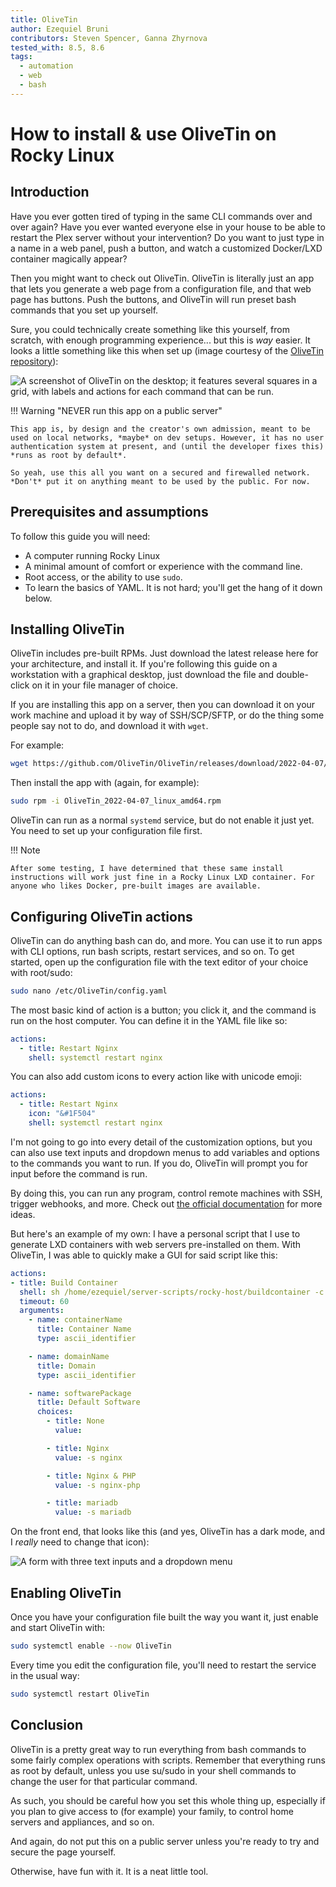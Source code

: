 ```yaml
---
title: OliveTin
author: Ezequiel Bruni
contributors: Steven Spencer, Ganna Zhyrnova
tested_with: 8.5, 8.6
tags:
  - automation
  - web
  - bash
---
```


# How to install & use OliveTin on Rocky Linux

## Introduction

Have you ever gotten tired of typing in the same CLI commands over and over again? Have you ever wanted everyone else in your house to be able to restart the Plex server without your intervention? Do you want to just type in a name in a web panel, push a button, and watch a customized Docker/LXD container magically appear?

Then you might want to check out OliveTin. OliveTin is literally just an app that lets you generate a web page from a configuration file, and that web page has buttons. Push the buttons, and OliveTin will run preset bash commands that you set up yourself.

Sure, you could technically create something like this yourself, from scratch, with enough programming experience... but this is *way* easier. It looks a little something like this when set up (image courtesy of the [OliveTin repository](https://github.com/OliveTin/OliveTin)):

![A screenshot of OliveTin on the desktop; it features several squares in a grid, with labels and actions for each command that can be run.](olivetin/screenshotDesktop.png)

!!! Warning "NEVER run this app on a public server"

    This app is, by design and the creator's own admission, meant to be used on local networks, *maybe* on dev setups. However, it has no user authentication system at present, and (until the developer fixes this) *runs as root by default*.

    So yeah, use this all you want on a secured and firewalled network. *Don't* put it on anything meant to be used by the public. For now.

## Prerequisites and assumptions

To follow this guide you will need:

* A computer running Rocky Linux
* A minimal amount of comfort or experience with the command line.
* Root access, or  the ability to use `sudo`.
* To learn the basics of YAML. It is not hard; you'll get the hang of it down below.

## Installing OliveTin

OliveTin includes pre-built RPMs. Just download the latest release here for your architecture, and install it. If you're following this guide on a workstation with a graphical desktop, just download the file and double-click on it in your file manager of choice.

If you are installing this app on a server, then you can download it on your work machine and upload it by way of SSH/SCP/SFTP, or do the thing some people say not to do, and download it with `wget`.

For example:

```bash
wget https://github.com/OliveTin/OliveTin/releases/download/2022-04-07/OliveTin_2022-04-07_linux_amd64.rpm
```

Then install the app with (again, for example):

```bash
sudo rpm -i OliveTin_2022-04-07_linux_amd64.rpm
```

OliveTin can run as a normal `systemd` service, but do not enable it just yet. You need to set up your configuration file first.

!!! Note

    After some testing, I have determined that these same install instructions will work just fine in a Rocky Linux LXD container. For anyone who likes Docker, pre-built images are available.

## Configuring OliveTin actions

OliveTin can do anything bash can do, and more. You can use it to run apps with CLI options, run bash scripts, restart services, and so on. To get started, open up the configuration file with the text editor of your choice with root/sudo:

```bash
sudo nano /etc/OliveTin/config.yaml
```

The most basic kind of action is a button; you click it, and the command is run on the host computer. You can define it in the YAML file like so:

```yaml
actions:
  - title: Restart Nginx
    shell: systemctl restart nginx
```

You can also add custom icons to every action like with unicode emoji:

```yaml
actions:
  - title: Restart Nginx
    icon: "&#1F504"
    shell: systemctl restart nginx
```

I'm not going to go into every detail of the customization options, but you can also use text inputs and dropdown menus to add variables and options to the commands you want to run. If you do, OliveTin will prompt you for input before the command is run.

By doing this, you can run any program, control remote machines with SSH, trigger webhooks, and more. Check out [the official documentation](https://docs.olivetin.app/actions.html) for more ideas.

But here's an example of my own: I have a personal script that I use to generate LXD containers with web servers pre-installed on them. With OliveTin, I was able to quickly make a GUI for said script like this:

```yaml
actions:
- title: Build Container
  shell: sh /home/ezequiel/server-scripts/rocky-host/buildcontainer -c {{ containerName }} -d {{ domainName }} {{ softwarePackage }}
  timeout: 60
  arguments:
    - name: containerName
      title: Container Name
      type: ascii_identifier

    - name: domainName
      title: Domain
      type: ascii_identifier

    - name: softwarePackage
      title: Default Software
      choices:
        - title: None
          value:

        - title: Nginx
          value: -s nginx

        - title: Nginx & PHP
          value: -s nginx-php

        - title: mariadb
          value: -s mariadb
```

On the front end, that looks like this (and yes, OliveTin has a dark mode, and I *really* need to change that icon):

![A form with three text inputs and a dropdown menu](olivetin/containeraction.png)

## Enabling OliveTin

Once you have your configuration file built the way you want it, just enable and start OliveTin with:

```bash
sudo systemctl enable --now OliveTin
```

Every time you edit the configuration file, you'll need to restart the service in the usual way:

```bash
sudo systemctl restart OliveTin
```

## Conclusion

OliveTin is a pretty great way to run everything from bash commands to some fairly complex operations with scripts. Remember that everything runs as root by default, unless you use su/sudo in your shell commands to change the user for that particular command.

As such, you should be careful how you set this whole thing up, especially if you plan to give access to (for example) your family, to control home servers and appliances, and so on.

And again, do not put this on a public server unless you're ready to try and secure the page yourself.

Otherwise, have fun with it. It is a neat little tool.
